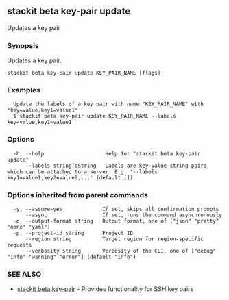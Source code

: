 ## stackit beta key-pair update

Updates a key pair

### Synopsis

Updates a key pair.

```
stackit beta key-pair update KEY_PAIR_NAME [flags]
```

### Examples

```
  Update the labels of a key pair with name "KEY_PAIR_NAME" with "key=value,key1=value1"
  $ stackit beta key-pair update KEY_PAIR_NAME --labels key=value,key1=value1
```

### Options

```
  -h, --help                    Help for "stackit beta key-pair update"
      --labels stringToString   Labels are key-value string pairs which can be attached to a server. E.g. '--labels key1=value1,key2=value2,...' (default [])
```

### Options inherited from parent commands

```
  -y, --assume-yes             If set, skips all confirmation prompts
      --async                  If set, runs the command asynchronously
  -o, --output-format string   Output format, one of ["json" "pretty" "none" "yaml"]
  -p, --project-id string      Project ID
      --region string          Target region for region-specific requests
      --verbosity string       Verbosity of the CLI, one of ["debug" "info" "warning" "error"] (default "info")
```

### SEE ALSO

* [stackit beta key-pair](./stackit_beta_key-pair.md)	 - Provides functionality for SSH key pairs

